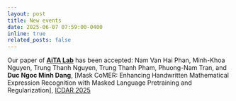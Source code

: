 ```yaml
---
layout: post
title: New events
date: 2025-06-07 07:59:00-0400
inline: true
related_posts: false
---
```

Our paper of [**AiTA Lab**](https://aita-lab.github.io/) has been accepted:
Nam Van Hai Phan, Minh-Khoa Nguyen, Trung Thanh Nguyen, Trung Thanh Pham, Phuong-Nam Tran, and **Duc Ngoc Minh Dang**, [Mask CoMER: Enhancing Handwritten Mathematical Expression Recognition with Masked Language Pretraining and Regularization], [ICDAR 2025](https://www.icdar2025.com/home)
